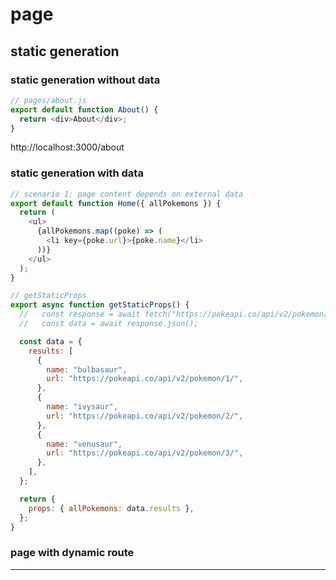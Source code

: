 # page

## static generation

### static generation without data

```js
// pages/about.js
export default function About() {
  return <div>About</div>;
}
```

http://localhost:3000/about

### static generation with data

```js
// scenario 1: page content depends on external data
export default function Home({ allPokemons }) {
  return (
    <ul>
      {allPokemons.map((poke) => (
        <li key={poke.url}>{poke.name}</li>
      ))}
    </ul>
  );
}

// getStaticProps
export async function getStaticProps() {
  //   const response = await fetch("https://pokeapi.co/api/v2/pokemon/");
  //   const data = await response.json();

  const data = {
    results: [
      {
        name: "bulbasaur",
        url: "https://pokeapi.co/api/v2/pokemon/1/",
      },
      {
        name: "ivysaur",
        url: "https://pokeapi.co/api/v2/pokemon/2/",
      },
      {
        name: "venusaur",
        url: "https://pokeapi.co/api/v2/pokemon/3/",
      },
    ],
  };

  return {
    props: { allPokemons: data.results },
  };
}
```

### page with dynamic route

---
